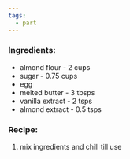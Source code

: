 ```yaml
---
tags:
  - part
---
```

### Ingredients:
- almond flour - 2 cups
- sugar - 0.75 cups
- egg
- melted butter - 3 tbsps
- vanilla extract - 2 tsps
- almond extract - 0.5 tsps

### Recipe:
1. mix ingredients and chill till use